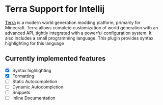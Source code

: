 # Terra Support for Intellij

[Terra](https://terra.polydev.org/) is a modern world generation modding platform, primarily for Minecraft. Terra allows complete customization of
world generation with an advanced API, tightly integrated with a powerful configuration system. It also includes
a small programming language. This plugin provides syntax highlighting for this language

## Currently implemented features
- [x] Syntax highlighting
- [x] Formatting
- [ ] Static Autocompletion
- [ ] Dynamic Autocompletion
- [ ] Snippets
- [ ] Inline Documentation
